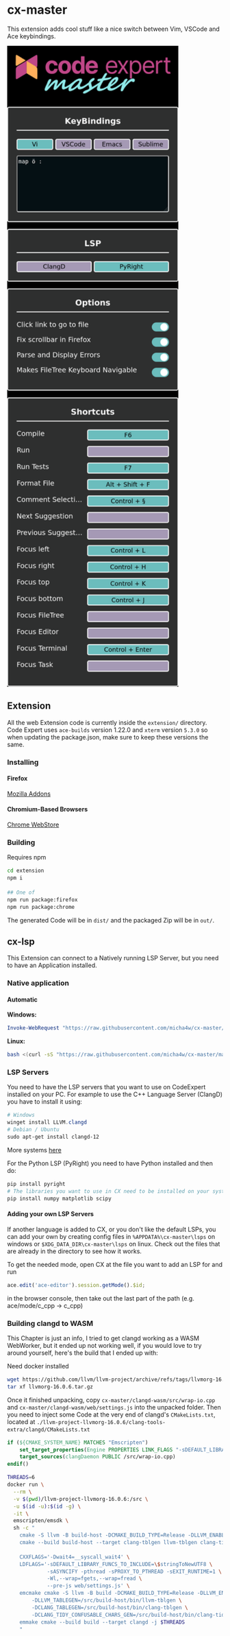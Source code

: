 # cx-master
This extension adds cool stuff like a nice switch between Vim, VSCode and Ace keybindings.

<img alt='settings' src='res/settings.png' width='400'>

## Extension
All the web Extension code is currently inside the `extension/` directory.
Code Expert uses `ace-builds` version 1.22.0 and `xterm` version `5.3.0` so when updating the package.json, make sure to keep these versions the same.

### Installing
#### Firefox
[Mozilla Addons](https://addons.mozilla.org/en-US/firefox/addon/code-expert-master/)

#### Chromium-Based Browsers
[Chrome WebStore](https://chromewebstore.google.com/detail/code-expert-master/fdmghidnemaceleocaolmgdkpegkhlcf)

### Building
Requires npm
```sh
cd extension
npm i

## One of
npm run package:firefox
npm run package:chrome
```
The generated Code will be in `dist/` and the packaged Zip will be in `out/`.


## cx-lsp
This Extension can connect to a Natively running LSP Server, but you need to have an Application installed.

### Native application
#### Automatic
**Windows:**
```ps1
Invoke-WebRequest "https://raw.githubusercontent.com/micha4w/cx-master/main/install.ps1" | Invoke-Expression
```

**Linux:**
```sh
bash <(curl -sS "https://raw.githubusercontent.com/micha4w/cx-master/main/install.sh")
```

### LSP Servers
You need to have the LSP servers that you want to use on CodeExpert installed on your PC.
For example to use the C++ Language Server (ClangD) you have to install it using:
```ps1
# Windows
winget install LLVM.clangd
# Debian / Ubuntu
sudo apt-get install clangd-12
```
More systems [here](https://clangd.llvm.org/installation.html)

For the Python LSP (PyRight) you need to have Python installed and then do:
```ps1
pip install pyright
# The libraries you want to use in CX need to be installed on your system
pip install numpy matplotlib scipy
```

#### Adding your own LSP Servers
If another language is added to CX, or you don't like the default LSPs, you can add your own by creating config files in `%APPDATA%\cx-master\lsps` on windows or `$XDG_DATA_DIR\cx-master\lsps` on linux. Check out the files that are already in the directory to see how it works.

To get the needed mode, open CX at the file you want to add an LSP for and run
```js
ace.edit('ace-editor').session.getMode().$id;
```
in the browser console, then take out the last part of the path (e.g. ace/mode/c_cpp -> c_cpp)




### Building clangd to WASM
This Chapter is just an info, I tried to get clangd working as a WASM WebWorker, but it ended up not working well, if you would love to try around yourself, here's the build that I ended up with:

Need docker installed
```sh
wget https://github.com/llvm/llvm-project/archive/refs/tags/llvmorg-16.0.6.tar.gz
tar xf llvmorg-16.0.6.tar.gz
```
Once it finished unpacking, copy `cx-master/clangd-wasm/src/wrap-io.cpp` and `cx-master/clangd-wasm/web/settings.js` into the unpacked folder.
Then you need to inject some Code at the very end of clangd's `CMakeLists.txt`, located at `./llvm-project-llvmorg-16.0.6/clang-tools-extra/clangd/CMakeLists.txt`
```cmake
if (${CMAKE_SYSTEM_NAME} MATCHES "Emscripten")
    set_target_properties(Engine PROPERTIES LINK_FLAGS "-sDEFAULT_LIBRARY_FUNCS_TO_INCLUDE='$stringToNewUTF8' -sASYNCIFY -pthread -sPROXY_TO_PTHREAD -sEXIT_RUNTIME=1 -Wl,--wrap=fgets,--wrap=fread --pre-js=/src/settings.js")
    target_sources(clangDaemon PUBLIC /src/wrap-io.cpp)
endif()
``` 


```sh
THREADS=6
docker run \
  --rm \
  -v $(pwd)/llvm-project-llvmorg-16.0.6:/src \
  -u $(id -u):$(id -g) \
  -it \
  emscripten/emsdk \
  sh -c "
    cmake -S llvm -B build-host -DCMAKE_BUILD_TYPE=Release -DLLVM_ENABLE_PROJECTS='clang;clang-tools-extra' -Wno-dev
    cmake --build build-host --target clang-tblgen llvm-tblgen clang-tidy-confusable-chars-gen -j $THREADS

    CXXFLAGS='-Dwait4=__syscall_wait4' \
    LDFLAGS='-sDEFAULT_LIBRARY_FUNCS_TO_INCLUDE=\$stringToNewUTF8 \
             -sASYNCIFY -pthread -sPROXY_TO_PTHREAD -sEXIT_RUNTIME=1 \
             -Wl,--wrap=fgets,--wrap=fread \
             --pre-js web/settings.js' \
    emcmake cmake -S llvm -B build -DCMAKE_BUILD_TYPE=Release -DLLVM_ENABLE_PROJECTS='clang;clang-tools-extra' -Wno-dev \
        -DLLVM_TABLEGEN=/src/build-host/bin/llvm-tblgen \
        -DCLANG_TABLEGEN=/src/build-host/bin/clang-tblgen \
        -DCLANG_TIDY_CONFUSABLE_CHARS_GEN=/src/build-host/bin/clang-tidy-confusable-chars-gen
    emmake cmake --build build --target clangd -j $THREADS
    "
```
